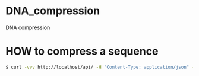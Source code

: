 # DNA_compression
DNA compression

# HOW to compress a sequence

``` sh
$ curl -vvv http://localhost/api/ -H "Content-Type: application/json" -H "Accept-Encoding: gzip, deflate" -d '{"sequence":"ACGTGCAGCAGTCAGATCTACGA"}'
```